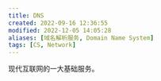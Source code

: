 ```yaml
---
title: DNS
created: 2022-09-16 12:36:55
modified: 2022-12-05 14:05:28
aliases: [域名解析服务, Domain Name System]
tags: [CS, Network]
---
```


现代互联网的一大基础服务。

